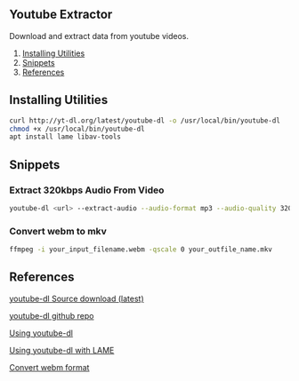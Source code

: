 Youtube Extractor
-----------------
Download and extract data from youtube videos.

1. [Installing Utilities](#installing-utilities)
1. [Snippets](#snippets)
1. [References](#references)

Installing Utilities
--------------------
```bash
curl http://yt-dl.org/latest/youtube-dl -o /usr/local/bin/youtube-dl
chmod +x /usr/local/bin/youtube-dl
apt install lame libav-tools
```

Snippets
--------
### Extract 320kbps Audio From Video
```bash
youtube-dl <url> --extract-audio --audio-format mp3 --audio-quality 320K --keep-video --add-metadata
```

### Convert webm to mkv
```bash
ffmpeg -i your_input_filename.webm -qscale 0 your_outfile_name.mkv
```

References
----------
[youtube-dl Source download (latest)][1]

[youtube-dl github repo][2]

[Using youtube-dl][3]

[Using youtube-dl with LAME][4]

[Convert webm format][5]

[1]: http://yt-dl.org/latest/
[2]: http://rg3.github.io/youtube-dl/download.html
[3]: http://linuxaria.com/recensioni/how-to-download-youtube-video-or-audio-tracks-from-the-linux-terminal
[4]: http://www.linuxjournal.com/content/grabbing-your-music-youtube-do-it-your-way
[5]: https://askubuntu.com/questions/323944/convert-webm-to-other-formats